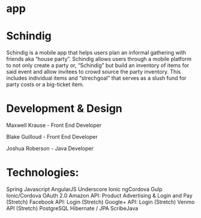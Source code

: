 # app
<h1>Schindig</h1>


<p>Schindig is a mobile app that helps users plan an informal gathering with friends aka “house party”.  Schindig allows users through a mobile platform to not only create a  party or, “Schindig” but build an inventory of items for said event and allow invitees to crowd source the party inventory.  This includes individual items and “strechgoal” that serves as a slush fund for party costs or a big-ticket item.</p>


<h1>Development & Design</h1>
<p>Maxwell Krause - Front End Developer</p>
<p>Blake Guilloud - Front End Developer</p>
<p>Joshua Roberson - Java Developer</p>

<h1>Technologies:</h1> 
Spring
Javascript
AngularJS
Underscore
Ionic
ngCordova
Gulp
Ionic/Cordova
OAuth 2.0
Amazon API:  Product Advertising & Login and Pay (Stretch)
Facebook API: Login (Stretch)
Google+ API: Login (Stretch)
Venmo API (Stretch)
PostgreSQL
Hibernate / JPA
ScribeJava
